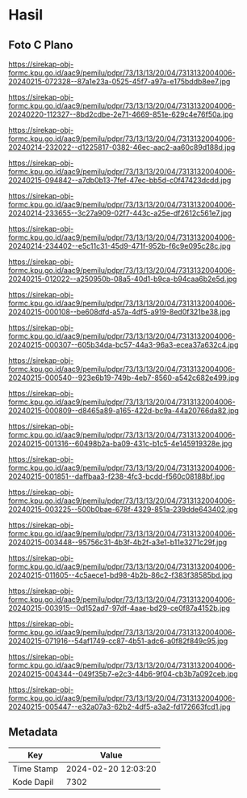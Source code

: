 # Hasil

## Foto C Plano

https://sirekap-obj-formc.kpu.go.id/aac9/pemilu/pdpr/73/13/13/20/04/7313132004006-20240215-072328--87a1e23a-0525-45f7-a97a-e175bddb8ee7.jpg

https://sirekap-obj-formc.kpu.go.id/aac9/pemilu/pdpr/73/13/13/20/04/7313132004006-20240220-112327--8bd2cdbe-2e71-4669-851e-629c4e76f50a.jpg

https://sirekap-obj-formc.kpu.go.id/aac9/pemilu/pdpr/73/13/13/20/04/7313132004006-20240214-232022--d1225817-0382-46ec-aac2-aa60c89d188d.jpg

https://sirekap-obj-formc.kpu.go.id/aac9/pemilu/pdpr/73/13/13/20/04/7313132004006-20240215-094842--a7db0b13-7fef-47ec-bb5d-c0f47423dcdd.jpg

https://sirekap-obj-formc.kpu.go.id/aac9/pemilu/pdpr/73/13/13/20/04/7313132004006-20240214-233655--3c27a909-02f7-443c-a25e-df2612c561e7.jpg

https://sirekap-obj-formc.kpu.go.id/aac9/pemilu/pdpr/73/13/13/20/04/7313132004006-20240214-234402--e5c11c31-45d9-471f-952b-f6c9e095c28c.jpg

https://sirekap-obj-formc.kpu.go.id/aac9/pemilu/pdpr/73/13/13/20/04/7313132004006-20240215-012022--a250950b-08a5-40d1-b9ca-b94caa6b2e5d.jpg

https://sirekap-obj-formc.kpu.go.id/aac9/pemilu/pdpr/73/13/13/20/04/7313132004006-20240215-000108--be608dfd-a57a-4df5-a919-8ed0f321be38.jpg

https://sirekap-obj-formc.kpu.go.id/aac9/pemilu/pdpr/73/13/13/20/04/7313132004006-20240215-000307--605b34da-bc57-44a3-96a3-ecea37a632c4.jpg

https://sirekap-obj-formc.kpu.go.id/aac9/pemilu/pdpr/73/13/13/20/04/7313132004006-20240215-000540--923e6b19-749b-4eb7-8560-a542c682e499.jpg

https://sirekap-obj-formc.kpu.go.id/aac9/pemilu/pdpr/73/13/13/20/04/7313132004006-20240215-000809--d8465a89-a165-422d-bc9a-44a20766da82.jpg

https://sirekap-obj-formc.kpu.go.id/aac9/pemilu/pdpr/73/13/13/20/04/7313132004006-20240215-001316--60498b2a-ba09-431c-b1c5-4e145919328e.jpg

https://sirekap-obj-formc.kpu.go.id/aac9/pemilu/pdpr/73/13/13/20/04/7313132004006-20240215-001851--daffbaa3-f238-4fc3-bcdd-f560c08188bf.jpg

https://sirekap-obj-formc.kpu.go.id/aac9/pemilu/pdpr/73/13/13/20/04/7313132004006-20240215-003225--500b0bae-678f-4329-851a-239dde643402.jpg

https://sirekap-obj-formc.kpu.go.id/aac9/pemilu/pdpr/73/13/13/20/04/7313132004006-20240215-003448--95756c31-4b3f-4b2f-a3e1-b11e3271c29f.jpg

https://sirekap-obj-formc.kpu.go.id/aac9/pemilu/pdpr/73/13/13/20/04/7313132004006-20240215-011605--4c5aece1-bd98-4b2b-86c2-f383f38585bd.jpg

https://sirekap-obj-formc.kpu.go.id/aac9/pemilu/pdpr/73/13/13/20/04/7313132004006-20240215-003915--0d152ad7-97df-4aae-bd29-ce0f87a4152b.jpg

https://sirekap-obj-formc.kpu.go.id/aac9/pemilu/pdpr/73/13/13/20/04/7313132004006-20240215-071916--54af1749-cc87-4b51-adc6-a0f82f849c95.jpg

https://sirekap-obj-formc.kpu.go.id/aac9/pemilu/pdpr/73/13/13/20/04/7313132004006-20240215-004344--049f35b7-e2c3-44b6-9f04-cb3b7a092ceb.jpg

https://sirekap-obj-formc.kpu.go.id/aac9/pemilu/pdpr/73/13/13/20/04/7313132004006-20240215-005447--e32a07a3-62b2-4df5-a3a2-fd172663fcd1.jpg


## Metadata

| Key        | Value               |
| ---------- | ------------------- |
| Time Stamp | 2024-02-20 12:03:20 |
| Kode Dapil | 7302                |



